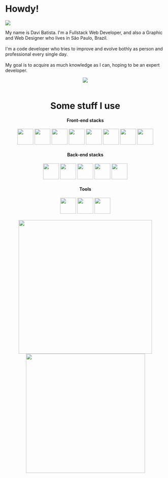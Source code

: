 #   Howdy!

  <img src="https://komarev.com/ghpvc/?username=daviebatista&color=blueviolet&style=for-the-badge">

<br>
<p>
My name is Davi Batista. I'm a Fullstack Web Developer, and also a Graphic and Web Designer who lives in São Paulo, Brazil.
<br>
<br>
I'm a code developer who tries to improve and evolve bothly as person and professional every single day.
<br>
<br>
My goal is to acquire as much knowledge as I can, hoping to be an expert developer.
</p>
<div align="center">
<img src="https://user-images.githubusercontent.com/91736880/228610548-96679501-92a2-4b6b-8bf5-91d27ffc7628.png"  align="center">
</div>
  
<br>
<div align="center" width="400px">
    <h1>Some stuff I use</h1>
    <h4>Front-end stacks</h4>
    <img width="50px" src="https://cdn.jsdelivr.net/gh/devicons/devicon/icons/html5/html5-original.svg"/>
    <img width="50px" src="https://cdn.jsdelivr.net/gh/devicons/devicon/icons/css3/css3-original.svg"/>
    <img width="50px" src="https://cdn.jsdelivr.net/gh/devicons/devicon/icons/javascript/javascript-original.svg"/>
    <img width="50px" src="https://cdn.jsdelivr.net/gh/devicons/devicon/icons/typescript/typescript-original.svg"/>
    <img width="50px" src="https://cdn.jsdelivr.net/gh/devicons/devicon/icons/bootstrap/bootstrap-original.svg" />
    <img width="50px" src="https://cdn.jsdelivr.net/gh/devicons/devicon/icons/sass/sass-original.svg"/>
    <img width="50px" src="https://cdn.jsdelivr.net/gh/devicons/devicon/icons/react/react-original.svg"/>
    <img width="50px" src="https://cdn.jsdelivr.net/gh/devicons/devicon/icons/nextjs/nextjs-line.svg" />
    <br>
    <h4>Back-end stacks</h4>
    <img width="50px" src="https://cdn.jsdelivr.net/gh/devicons/devicon/icons/nodejs/nodejs-original.svg"/>
    <img width="50px" src="https://cdn.jsdelivr.net/gh/devicons/devicon/icons/express/express-original.svg" />
    <img width="50px" src="https://cdn.jsdelivr.net/gh/devicons/devicon/icons/postgresql/postgresql-original.svg" />
    <img width="50px" src="https://cdn.jsdelivr.net/gh/devicons/devicon/icons/sequelize/sequelize-original.svg" />
    <img width="50px" src="https://cdn.jsdelivr.net/gh/devicons/devicon/icons/webpack/webpack-original.svg" />
    <br>
    <h4>Tools</h4>
    <img width="50px" src="https://cdn.jsdelivr.net/gh/devicons/devicon/icons/photoshop/photoshop-plain.svg" />
    <img width="50px" src="https://cdn.jsdelivr.net/gh/devicons/devicon/icons/figma/figma-original.svg" />
    <img width="50px" src="https://cdn.jsdelivr.net/gh/devicons/devicon/icons/git/git-original.svg" />
</div>

<br>

<div align="center" width="800px">
  <img src="https://github-readme-stats.vercel.app/api?username=daviebatista&show_icons=true&theme=midnight-purple&include_all_commits=true" width="420">
  <img src="https://github-readme-stats.vercel.app/api/top-langs/?username=daviebatista&layout=compact&langs_count=4&theme=midnight-purple" width="375">
</div>
<br>

